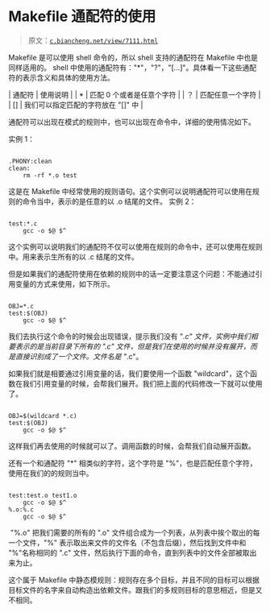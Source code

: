 # Makefile 通配符的使用

> 原文：[`c.biancheng.net/view/7111.html`](http://c.biancheng.net/view/7111.html)

Makefile 是可以使用 shell 命令的，所以 shell 支持的通配符在 Makefile 中也是同样适用的。 shell 中使用的通配符有："*"，"?"，"[...]"。具体看一下这些通配符的表示含义和具体的使用方法。

| 通配符 | 使用说明 |
| * | 匹配 0 个或者是任意个字符 |
| ？ | 匹配任意一个字符 |
| [] | 我们可以指定匹配的字符放在 "[]" 中 |

通配符可以出现在模式的规则中，也可以出现在命令中，详细的使用情况如下。

实例 1：

```

.PHONY:clean
clean:
    rm -rf *.o test
```

这是在 Makefile 中经常使用的规则语句。这个实例可以说明通配符可以使用在规则的命令当中，表示的是任意的以 .o 结尾的文件。
实例 2：

```

test:*.c
    gcc -o $@ $^
```

这个实例可以说明我们的通配符不仅可以使用在规则的命令中，还可以使用在规则中。用来表示生所有的以 .c 结尾的文件。

但是如果我们的通配符使用在依赖的规则中的话一定要注意这个问题：不能通过引用变量的方式来使用，如下所示。

```

OBJ=*.c
test:$(OBJ)
    gcc -o $@ $^
```

我们去执行这个命令的时候会出现错误，提示我们没有 "*.c" 文件，实例中我们相要表示的是当前目录下所有的 ".c" 文件，但是我们在使用的时候并没有展开，而是直接识别成了一个文件。文件名是 "*.c"。

如果我们就是相要通过引用变量的话，我们要使用一个函数 "wildcard"，这个函数在我们引用变量的时候，会帮我们展开。我们把上面的代码修改一下就可以使用了。

```

OBJ=$(wildcard *.c)
test:$(OBJ)
    gcc -o $@ $^
```

这样我们再去使用的时候就可以了。调用函数的时候，会帮我们自动展开函数。

还有一个和通配符 "*" 相类似的字符，这个字符是 "%"，也是匹配任意个字符，使用在我们的的规则当中。

```

test:test.o test1.o
    gcc -o $@ $^
%.o:%.c
    gcc -o $@ $^
```

 "%.o" 把我们需要的所有的 ".o" 文件组合成为一个列表，从列表中挨个取出的每一个文件，"%" 表示取出来文件的文件名（不包含后缀），然后找到文件中和 "%"名称相同的 ".c" 文件，然后执行下面的命令，直到列表中的文件全部被取出来为止。

这个属于 Makefile 中静态模规则：规则存在多个目标，并且不同的目标可以根据目标文件的名字来自动构造出依赖文件。跟我们的多规则目标的意思相近，但是又不相同。